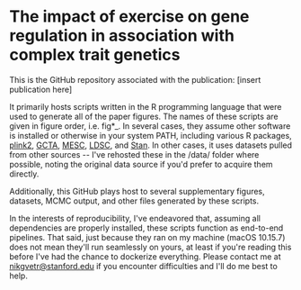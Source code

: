 # The impact of exercise on gene regulation in association with complex trait genetics

This is the GitHub repository associated with the publication: [insert publication here]

It primarily hosts scripts written in the R programming language that were used to generate all of the paper figures. The names of these scripts are given in figure order, i.e. fig*_. In several cases, they assume other software is installed or otherwise in your system PATH, including various R packages, [plink2](https://www.cog-genomics.org/plink/2.0/), [GCTA](https://yanglab.westlake.edu.cn/software/gcta/#Overview), [MESC](https://github.com/douglasyao/mesc), [LDSC](https://github.com/bulik/ldsc), and [Stan](https://mc-stan.org/cmdstanr/). In other cases, it uses datasets pulled from other sources -- I've rehosted these in the /data/ folder where possible, noting the original data source if you'd prefer to acquire them directly.

Additionally, this GitHub plays host to several supplementary figures, datasets, MCMC output, and other files generated by these scripts.

In the interests of reproducibility, I've endeavored that, assuming all dependencies are properly installed, these scripts function as end-to-end pipelines. That said, just because they ran on my machine (macOS 10.15.7) does not mean they'll run seamlessly on yours, at least if you're reading this before I've had the chance to dockerize everything. Please contact me at nikgvetr@stanford.edu if you encounter difficulties and I'll do me best to help.
